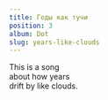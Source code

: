 ```yaml
---
title: Годы как тучи
position: 3
album: Dot
slug: years-like-clouds
---
```


This is a song  
about how years  
drift by like clouds.
